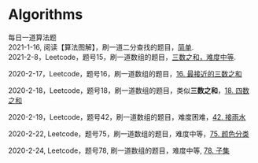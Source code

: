 # Algorithms       
每日一道算法题      
2021-1-16, 阅读【算法图解】，刷一道二分查找的题目，[简单](https://leetcode-cn.com/problems/que-shi-de-shu-zi-lcof/).         
2021-2-8，Leetcode，题号15，刷一道数组的题目，[三数之和，难度中等](https://leetcode-cn.com/problems/3sum/solution/).

2020-2-17，Leetcode，题号16，刷一道数组的题目，[16. 最接近的三数之和](https://leetcode-cn.com/problems/3sum-closest/)

2020-2-18，Leetcode，题号18，刷一道数组的题目，类似**三数之和**，[18. 四数之和](https://leetcode-cn.com/problems/4sum/)

2020-2-19，Leetcode，题号42，刷一道数组的题目，难度困难，[42. 接雨水](https://leetcode-cn.com/problems/trapping-rain-water/)

2020-2-22, Leetcode，题号75，刷一道数组的题目，难度中等，[75. 颜色分类](https://leetcode-cn.com/problems/sort-colors/)

2020-2-24,  Leetcode，题号78, 刷一道数组的题目，难度中等, [78. 子集](https://leetcode-cn.com/problems/subsets/)

